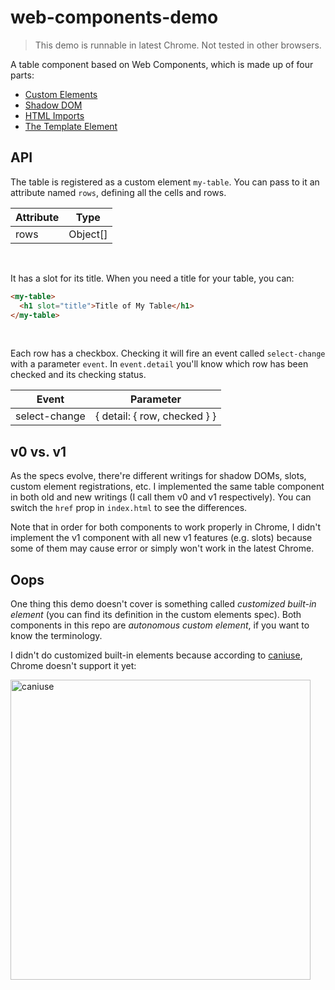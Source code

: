 # web-components-demo

> This demo is runnable in latest Chrome. Not tested in other browsers.

A table component based on Web Components, which is made up of four parts:
- [Custom Elements](https://www.w3.org/TR/custom-elements/)
- [Shadow DOM](https://w3c.github.io/webcomponents/spec/shadow/)
- [HTML Imports](https://w3c.github.io/webcomponents/spec/imports/)
- [The Template Element](https://html.spec.whatwg.org/multipage/scripting.html#the-template-element)

## API

The table is registered as a custom element `my-table`. You can pass to it an attribute named `rows`, defining all the cells and rows.

Attribute | Type
----------|-----
rows | Object[]

<br>

It has a slot for its title. When you need a title for your table, you can:
```html
<my-table>
  <h1 slot="title">Title of My Table</h1>
</my-table>
```

<br>

Each row has a checkbox. Checking it will fire an event called `select-change` with a parameter `event`. In `event.detail` you'll know which row has been checked and its checking status.

Event | Parameter
------|----------
select-change| { detail: { row, checked } }

## v0 vs. v1
As the specs evolve, there're different writings for shadow DOMs, slots, custom element registrations, etc. I implemented the same table component in both old and new writings (I call them v0 and v1 respectively). You can switch the `href` prop in `index.html` to see the differences.

Note that in order for both components to work properly in Chrome, I didn't implement the v1 component with all new v1 features (e.g. slots) because some of them may cause error or simply won't work in the latest Chrome.

## Oops
One thing this demo doesn't cover is something called *customized built-in element* (you can find its definition in the custom elements spec). Both components in this repo are *autonomous custom element*, if you want to know the terminology.

I didn't do customized built-in elements because according to [caniuse](https://caniuse.com/#search=web%20components), Chrome doesn't support it yet:

<img src="https://user-images.githubusercontent.com/10095631/37965152-ae9ea7e4-31f6-11e8-9c8f-162dd26d6629.png" alt="caniuse" width="480px">
